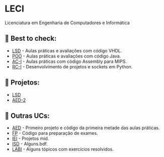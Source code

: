 # LECI
Licenciatura em Engenharia de Computadores e Informática

## 📌 Best to check:
- [LSD](https://github.com/Dinisoliv/LECI/tree/main/1Ano/LSD) - Aulas práticas e avaliações com código VHDL.
- [POO](https://github.com/Dinisoliv/LECI/tree/main/1Ano/POO) - Aulas práticas e avaliações com código Java.
- [AC-I](https://github.com/Dinisoliv/LECI/tree/main/2Ano/AC-I) - Aulas práticas com código Assembly para MIPS.
- [RC-I](https://github.com/Dinisoliv/LECI/tree/main/2Ano/RC-I) - Desenvolvimento de projetos e sockets em Python.

## 📌 Projetos:
- [LSD](https://github.com/Dinisoliv/Projeto_Final_LSD)
- [AED-2](https://github.com/Dinisoliv/AED_Projeto2_DAO_ACS)

## 📌 Outras UCs:
- [AED](https://github.com/Dinisoliv/LECI/tree/main/2Ano/AED) - Primeiro projeto e código da primeira metade das aulas práticas.
- [FP](https://github.com/Dinisoliv/LECI/tree/main/1Ano/FP) - Código para preparação de exames.
- [IEI](https://github.com/Dinisoliv/LECI/tree/main/1Ano/IEI) - Projetos mid.
- [ISD](https://github.com/Dinisoliv/LECI/tree/main/1Ano/ISD/Pratica) - Alguns.bdf.
- [LABI](https://github.com/Dinisoliv/LECI/tree/main/1Ano/LABI) - Alguns tópicos com exercícios resolvidos.
